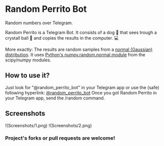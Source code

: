 # Random Perrito Bot

Random numbers over Telegram.

Random Perrito is a Telegram Bot. It consists of a dog :dog: that sees trough a crystall ball :crystal_ball: and copies the results in the computer. :computer:

More exactly: The results are random samples from a [normal (Gaussian) distribution](https://en.wikipedia.org/wiki/Normal_distribution). It uses [Python's numpy.random.normal module](http://docs.scipy.org/doc/numpy/reference/generated/numpy.random.normal.html#numpy.random.normal) from the scipy/numpy modules.

## How to use it?
Just look for "@random_perrito_bot" in your Telegram app or use the (safe) following hyperlink: [@random_perrito_bot](https://telegram.me/random_perrito_bot)
Once you got Random Perrito in your Telegram app, send the /random command.

## Screenshots
!(Screenshots/1.png)
!(Screenshots/2.png)
### Project's forks or pull requests are welcome!
